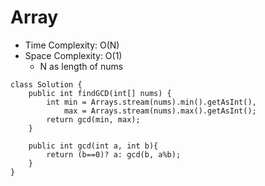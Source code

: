 # Array
* Time Complexity: O(N)
* Space Complexity: O(1)
	* N as length of nums
```
class Solution {
    public int findGCD(int[] nums) {
        int min = Arrays.stream(nums).min().getAsInt(),
            max = Arrays.stream(nums).max().getAsInt();
        return gcd(min, max);
    }

    public int gcd(int a, int b){
        return (b==0)? a: gcd(b, a%b);
    }
}   
```